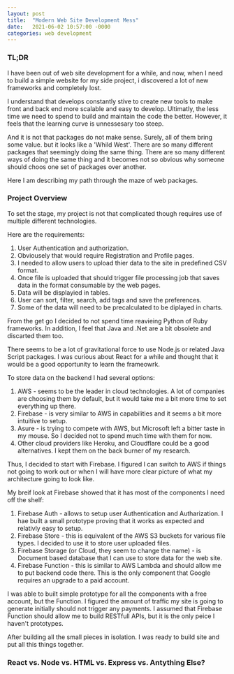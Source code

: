 ```yaml
---
layout: post
title:  "Modern Web Site Development Mess"
date:   2021-06-02 10:57:00 -0000
categories: web development
---
```


### TL;DR

I have been out of web site development for a while, and now, when I need to build a simple website for my side project, i discovered a lot of new frameworks and completely lost.

I understand that develops constantly stive to create new tools to make front and back end more scalable and easy to develop. Ultimatly, the less time we need to spend to build and maintain the code the better. However, it feels that the learning curve is unnessesary too steep.

And it is not that packages do not make sense. Surely, all of them bring some value. but it looks like a 'Whild West'. There are so many different packages that seemingly doing the same thing. There are so many different ways of doing the same thing and it becomes not so obvious why someone should choos one set of packages over another. 

Here I am describing my path through the maze of web packages.

### Project Overview

To set the stage, my project is not that complicated though requires use of multiple different technologies.

Here are the requirements:
1. User Authentication and authorization.
2. Obviousely that would require Registration and Profile pages.
3. I needed to allow users to upload thier data to the site in predefined CSV format.
4. Once file is uploaded that should trigger file processing job that saves data in the format consumable by the web pages.
5. Data will be displayied in tables.
6. User can sort, filter, search, add tags and save the preferences.
7. Some of the data will need to be precalculated to be diplayed in charts.

From the get go I decided to not spend time reavieing Python of Ruby frameworks. In addition, I feel that Java and .Net are a bit obsolete and discarted them too.

There seems to be a lot of gravitational force to use Node.js or related Java Script packages. I was curious about React for a while and thought that it would be a good opportunity to learn the frameowrk.

To store data on the backend I had several options:
1. AWS - seems to be the leader in cloud technologies. A lot of companies are choosing them by default, but it would take me a bit more time to set everything up there.
2. Firebase - is very similar to AWS in capabilities and it seems a bit more intuitive to setup.
3. Asure - is trying to compete with AWS, but Microsoft left a bitter taste in my mouse. So I decided not to spend much time with them for now.
3. Other cloud providers like Heroku, and Cloudflare could be a good alternatives. I kept them on the back burner of my research.

Thus, I decided to start with Firebase. I figured I can switch to AWS if things not going to work out or when I will have more clear picture of what my architecture going to look like.

My breif look at Firebase showed that it has most of the components I need off the shelf:
1. Firebase Auth - allows to setup user Authentication and Autharization. I hae built a small prototype proving that it works as expected and relativly easy to setup.
2. Firebase Store - this is equivalent of the AWS S3 buckets for various file types. I decided to use it to store user uploaded files. 
3. Firebase Storage (or Cloud, they seem to change the name) - is Document based database that I can use to store data for the web site.
4. Firebase Function - this is similar to AWS Lambda and should allow me to put backend code there. This is the only component that Google requires an upgrade to a paid account.

I was able to built simple prototype for all the components with a free account, but the Function. I figured the amount of traffic my site is going to generate initially should not trigger any payments. I assumed that Firebase Function should allow me to build RESTfull APIs, but it is the only peice I haven't prototypes.


After building all the small pieces in isolation. I was ready to build site and put all this things together.

### React vs. Node vs. HTML vs. Express vs. Antything Else?










